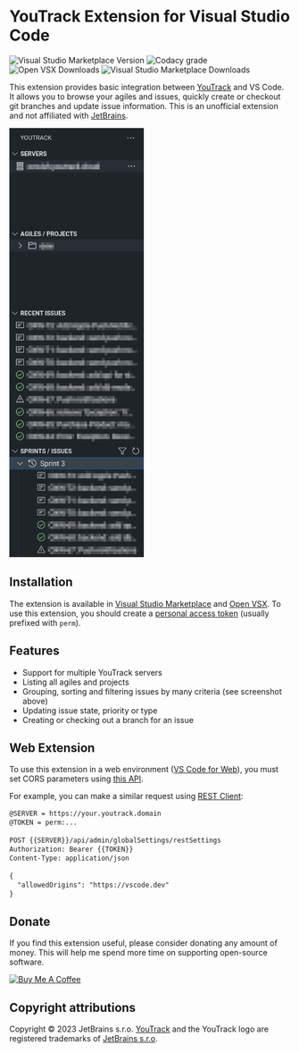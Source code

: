 # YouTrack Extension for Visual Studio Code

![Visual Studio Marketplace Version](https://img.shields.io/visual-studio-marketplace/v/maximtrp.youtrack-ext)
![Codacy grade](https://img.shields.io/codacy/grade/d2f684dbb93c4e4fa59bc611a18e052a)
![Open VSX Downloads](https://img.shields.io/open-vsx/dt/maximtrp/youtrack-ext?label=downloads:+OpenVSX)
![Visual Studio Marketplace Downloads](https://img.shields.io/visual-studio-marketplace/d/maximtrp.youtrack-ext?label=downloads:+VSM)

This extension provides basic integration between [YouTrack](https://www.jetbrains.com/youtrack/) and VS Code. It allows you to browse your agiles and issues, quickly create or checkout git branches and update issue information. This is an unofficial extension and not affiliated with [JetBrains](#copyright-attributions).

<img src="resources/screenshot.png" height="768" alt="Screenshot" />

## Installation

The extension is available in [Visual Studio Marketplace](https://marketplace.visualstudio.com/items?itemName=maximtrp.youtrack-ext) and [Open VSX](https://open-vsx.org/extension/maximtrp/youtrack-ext).
To use this extension, you should create a [personal access token](https://www.jetbrains.com/help/youtrack/standalone/Manage-Permanent-Token.html#obtain-permanent-token) (usually prefixed with `perm`).

## Features

* Support for multiple YouTrack servers
* Listing all agiles and projects
* Grouping, sorting and filtering issues by many criteria (see screenshot above)
* Updating issue state, priority or type
* Creating or checking out a branch for an issue

## Web Extension

To use this extension in a web environment ([VS Code for Web](https://vscode.dev/)), you must set CORS parameters using [this API](https://www.jetbrains.com/help/youtrack/devportal/resource-api-admin-globalSettings-restSettings.html).

For example, you can make a similar request using [REST Client](https://marketplace.visualstudio.com/items?itemName=humao.rest-client):

```
@SERVER = https://your.youtrack.domain
@TOKEN = perm:...

POST {{SERVER}}/api/admin/globalSettings/restSettings
Authorization: Bearer {{TOKEN}}
Content-Type: application/json

{
  "allowedOrigins": "https://vscode.dev"
}
```

## Donate

If you find this extension useful, please consider donating any amount of money. This will help me spend more time on supporting open-source software.

<a href="https://www.buymeacoffee.com/maximtrp" target="_blank"><img src="https://cdn.buymeacoffee.com/buttons/v2/default-yellow.png" alt="Buy Me A Coffee" style="height: 60px !important;width: 217px !important;" ></a>

## Copyright attributions

Copyright © 2023 JetBrains s.r.o. [YouTrack](https://www.jetbrains.com/youtrack/) and the YouTrack logo are registered trademarks of [JetBrains s.r.o](https://www.jetbrains.com).

